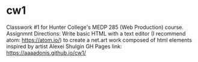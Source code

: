 # cw1
Classwork #1 for Hunter College's MEDP 285 (Web Production) course. 
Assignmnt Directions: Write basic HTML with a text editor (I recommend atom: https://atom.io/) to create a net.art work composed of html elements inspired by artist Alexei Shulgin
GH Pages link: https://aaaadonis.github.io/cw1/
